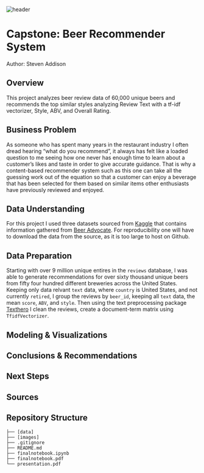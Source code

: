 ![header](https://github.com/stevenaddison/Capstone/blob/main/images/beerflight.jpg)
# Capstone: Beer Recommender System
Author: Steven Addison


## Overview
This project analyzes beer review data of 60,000 unique beers and recommends the top similar styles analyzing Review Text with a tf-idf vectorizer, Style, ABV, and Overall Rating.

## Business Problem
As someone who has spent many years in the restaurant industry I often dread hearing “what do you recommend”, it always has felt like a loaded question to me seeing how one never has enough time to learn about a customer’s likes and taste in order to give accurate guidance. That is why a content-based recommender system such as this one can take all the guessing work out of the equation so that a customer can enjoy a beverage that has been selected for them based on similar items other enthusiasts have previously reviewed and enjoyed. 

## Data Understanding

For this project I used three datasets sourced from [Kaggle](https://www.kaggle.com/ehallmar/beers-breweries-and-beer-reviews) that contains information gathered from [Beer Advocate](https://www.beeradvocate.com/). For reproducibility one will have to download the data from the source, as it is too large to host on Github. 

## Data Preparation
Starting with over 9 million unique entires in the `reviews` database, I was able to generate recommendations for over sixty thousand unique beers from fifty four hundred different breweries across the United States.  Keeping only data relvant `text` data, where `country` is United States, and not currently `retired`, I group  the reviews by `beer_id`, keeping all `text` data, the mean `score`, `ABV`, and `style`. Then using the text preprocessing package [Texthero](https://texthero.org/) I clean the reviews, create a document-term matrix using `TfidfVectorizer`.

## Modeling & Visualizations

## Conclusions & Recommendations

## Next Steps

## <a id="Sources">Sources</a>

## Repository Structure
```
├── [data]
├── [images]
├── .gitignore
├── README.md
├── finalnotebook.ipynb
├── finalnotebook.pdf
└── presentation.pdf
```
